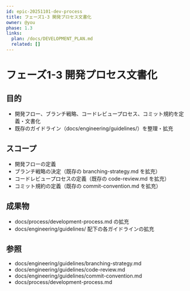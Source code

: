 ```yaml
---
id: epic-20251101-dev-process
title: フェーズ1-3 開発プロセス文書化
owner: @you
phase: 1.3
links:
  plan: /docs/DEVELOPMENT_PLAN.md
  related: []
---
```


# フェーズ1-3 開発プロセス文書化

## 目的
- 開発フロー、ブランチ戦略、コードレビュープロセス、コミット規約を定義・文書化
- 既存のガイドライン（docs/engineering/guidelines/）を整理・拡充

## スコープ
- 開発フローの定義
- ブランチ戦略の決定（既存の branching-strategy.md を拡充）
- コードレビュープロセスの定義（既存の code-review.md を拡充）
- コミット規約の定義（既存の commit-convention.md を拡充）

## 成果物
- docs/process/development-process.md の拡充
- docs/engineering/guidelines/ 配下の各ガイドラインの拡充

## 参照
- docs/engineering/guidelines/branching-strategy.md
- docs/engineering/guidelines/code-review.md
- docs/engineering/guidelines/commit-convention.md
- docs/process/development-process.md
